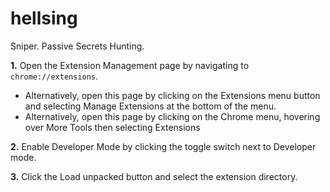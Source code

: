 # hellsing

Sniper. Passive Secrets Hunting.

**1.** Open the Extension Management page by navigating to `chrome://extensions`.

   - Alternatively, open this page by clicking on the Extensions menu button and selecting Manage Extensions at the bottom of the menu.
   - Alternatively, open this page by clicking on the Chrome menu, hovering over More Tools then selecting Extensions

**2.** Enable Developer Mode by clicking the toggle switch next to Developer mode.

**3.** Click the Load unpacked button and select the extension directory.
